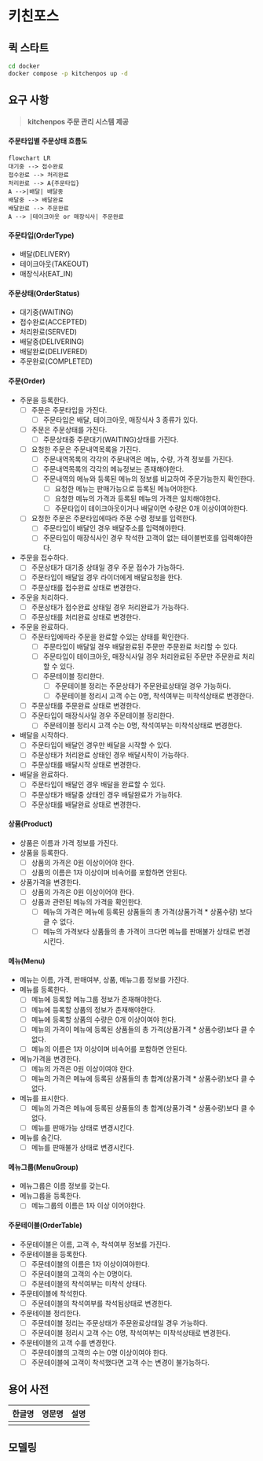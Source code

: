 # 키친포스

## 퀵 스타트

```sh
cd docker
docker compose -p kitchenpos up -d
```

## 요구 사항

> #### kitchenpos 주문 관리 시스템 제공

#### 주문타입별 주문상태 흐름도

``` mermaid
flowchart LR
대기중 --> 접수완료 
접수완료 --> 처리완료
처리완료 --> A{주문타입}
A -->|배달| 배달중
배달중 --> 배달완료
배달완료 --> 주문완료
A --> |테이크아웃 or 매장식사| 주문완료 
```

#### 주문타입(OrderType)

- 배달(DELIVERY)
- 테이크아웃(TAKEOUT)
- 매장식사(EAT_IN)

#### 주문상태(OrderStatus)

- 대기중(WAITING)
- 접수완료(ACCEPTED)
- 처리완료(SERVED)
- 배달중(DELIVERING)
- 배달완료(DELIVERED)
- 주문완료(COMPLETED)

#### 주문(Order)

- 주문을 등록한다.
    - [ ] 주문은 주문타입을 가진다.
        - [ ] 주문타입은 배달, 테이크아웃, 매장식사 3 종류가 있다.
    - [ ] 주문은 주문상태를 가진다.
        - [ ] 주문상태중 주문대기(WAITING)상태를 가진다.
    - [ ] 요청한 주문은 주문내역목록을 가진다.
        - [ ] 주문내역목록의 각각의 주문내역은 메뉴, 수량, 가격 정보를 가진다.
        - [ ] 주문내역목록의 각각의 메뉴정보는 존재해야한다.
        - [ ] 주문내역의 메뉴와 등록된 메뉴의 정보를 비교하여 주문가능한지 확인한다.
            - [ ] 요청한 메뉴는 판매가능으로 등록된 메뉴어야한다.
            - [ ] 요청한 메뉴의 가격과 등록된 메뉴의 가격은 일치해야한다.
            - [ ] 주문타입이 테이크아웃이거나 배달이면 수량은 0개 이상이여야한다.
    - [ ] 요청한 주문은 주문타입에따라 주문 수령 정보를 입력한다.
        - [ ] 주문타입이 배달인 경우 배달주소를 입력해야한다.
        - [ ] 주문타입이 매장식사인 경우 착석한 고객이 없는 테이블번호를 입력해야한다.
- 주문을 접수하다.
    - [ ] 주문상태가 대기중 상태일 경우 주문 접수가 가능하다.
    - [ ] 주문타입이 배달일 경우 라이더에게 배달요청을 한다.
    - [ ] 주문상태를 접수완료 상태로 변경한다.
- 주문을 처리하다.
    - [ ] 주문상태가 접수완료 상태일 경우 처리완료가 가능하다.
    - [ ] 주문상태를 처리완료 상태로 변경한다.
- 주문을 완료하다.
    - [ ] 주문타입에따라 주문을 완료할 수있는 상태를 확인한다.
        - [ ] 주문타입이 배달일 경우 배달완료된 주문만 주문완료 처리할 수 있다.
        - [ ] 주문타입이 테이크아웃, 매장식사일 경우 처리완료된 주문만 주문완료 처리할 수 있다.
        - [ ] 주문테이블 정리한다.
            - [ ] 주문테이블 정리는 주문상태가 주문완료상태일 경우 가능하다.
            - [ ] 주문테이블 정리시 고객 수는 0명, 착석여부는 미착석상태로 변경한다.
    - [ ] 주문상태를 주문완료 상태로 변경한다.
    - [ ] 주문타입이 매장식사일 경우 주문테이블 정리한다.
        - [ ] 주문테이블 정리시 고객 수는 0명, 착석여부는 미착석상태로 변경한다.
- 배달을 시작하다.
    - [ ] 주문타입이 배달인 경우만 배달을 시작할 수 있다.
    - [ ] 주문상태가 처리완료 상태인 경우 배달시작이 가능하다.
    - [ ] 주문상태를 배달시작 상태로 변경한다.
- 배달을 완료하다.
    - [ ] 주문타입이 배달인 경우 배달을 완료할 수 있다.
    - [ ] 주문상태가 배달중 상태인 경우 배달완료가 가능하다.
    - [ ] 주문상태를 배달완료 상태로 변경한다.

#### 상품(Product)

- 상품은 이름과 가격 정보를 가진다.
- 상품을 등록한다.
    - [ ] 상품의 가격은 0원 이상이어야 한다.
    - [ ] 상품의 이름은 1자 이상이며 비속어를 포함하면 안된다.
- 상품가격을 변경한다.
    - [ ] 상품의 가격은 0원 이상이어야 한다.
    - [ ] 상품과 관련된 메뉴의 가격을 확인한다.
        - [ ] 메뉴의 가격은 메뉴에 등록된 상품들의 총 가격(상품가격 * 상품수량) 보다 클 수 없다.
        - [ ] 메뉴의 가격보다 상품들의 총 가격이 크다면 메뉴를 판매불가 상태로 변경시킨다.

#### 메뉴(Menu)

- 메뉴는 이름, 가격, 판매여부, 상품, 메뉴그룹 정보를 가진다.
- 메뉴를 등록한다.
    - [ ] 메뉴에 등록할 메뉴그룹 정보가 존재해야한다.
    - [ ] 메뉴에 등록할 상품의 정보가 존재해야한다.
    - [ ] 메뉴에 등록할 상품의 수량은 0개 이상이여야 한다.
    - [ ] 메뉴의 가격이 메뉴에 등록된 상품들의 총 가격(상품가격 * 상품수량)보다 클 수 없다.
    - [ ] 메뉴의 이름은 1자 이상이며 비속어를 포함하면 안된다.
- 메뉴가격을 변경한다.
    - [ ] 메뉴의 가격은 0원 이상이여야 한다.
    - [ ] 메뉴의 가격은 메뉴에 등록된 상품들의 총 합계(상품가격 * 상품수량)보다 클 수 없다.
- 메뉴를 표시한다.
    - [ ] 메뉴의 가격은 메뉴에 등록된 상품들의 총 합계(상품가격 * 상품수량)보다 클 수 없다.
    - [ ] 메뉴를 판매가능 상태로 변경시킨다.
- 메뉴를 숨긴다.
    - [ ] 메뉴를 판매불가 상태로 변경시킨다.

#### 메뉴그룹(MenuGroup)

- 메뉴그룹은 이름 정보를 갖는다.
- 메뉴그룹을 등록한다.
    - [ ] 메뉴그룹의 이름은 1자 이상 이어야한다.

#### 주문테이블(OrderTable)

- 주문테이블은 이름, 고객 수, 착석여부 정보를 가진다.
- 주문테이블을 등록한다.
    - [ ] 주문테이블의 이름은 1자 이상이여야한다.
    - [ ] 주문테이블의 고객의 수는 0명이다.
    - [ ] 주문테이블의 착석여부는 미착석 상태다.
- 주문테이블에 착석한다.
    - [ ] 주문테이블의 착석여부를 착석됨상태로 변경한다.
- 주문테이블 정리한다.
    - [ ] 주문테이블 정리는 주문상태가 주문완료상태일 경우 가능하다.
    - [ ] 주문테이블 정리시 고객 수는 0명, 착석여부는 미착석상태로 변경한다.
- 주문테이블의 고객 수를 변경한다.
    - [ ] 주문테이블의 고객의 수는 0명 이상이여야 한다.
    - [ ] 주문테이블에 고객이 착석했다면 고객 수는 변경이 불가능하다.

## 용어 사전

| 한글명 | 영문명 | 설명 |
|-----|-----|----|
|     |     |    |

## 모델링
